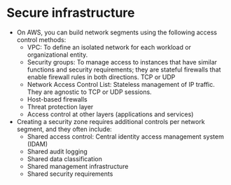 # Secure infrastructure

- On AWS, you can build network segments using the following access control methods:
  - VPC: To define an isolated network for each workload or organizational entity.
  - Security groups: To manage access to instances that have similar functions and security requirements; they are stateful firewalls that enable firewall rules in both directions. TCP or UDP
  - Network Access Control List: Stateless management of IP traffic. They are agnostic to TCP or UDP sessions. 
  - Host-based firewalls
  - Threat protection layer
  - Access control at other layers (applications and services)
- Creating a security zone requires additional controls per network segment, and they often include:
  - Shared access control: Central identity access management system (IDAM)
  - Shared audit logging
  - Shared data classification
  - Shared management infrastructure
  - Shared security requirements
